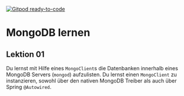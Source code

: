 [![Gitpod ready-to-code](https://img.shields.io/badge/Gitpod-ready--to--code-blue?logo=gitpod)](https://gitpod.io/#https://github.com/Trutz-Software-Consulting-GmbH/mongodblernen)

# MongoDB lernen

## Lektion 01

Du lernst mit Hilfe eines `MongoClient`s die Datenbanken
innerhalb eines MongoDB Servers (`mongod`) aufzulisten.
Du lernst einen `MongoClient` zu instanzieren, sowohl über 
den nativen MongoDB Treiber als auch über Spring `@Autowired`.
